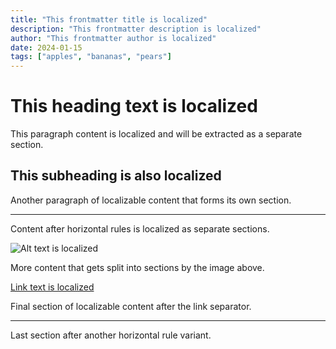 ```yaml
---
title: "This frontmatter title is localized"
description: "This frontmatter description is localized"
author: "This frontmatter author is localized"
date: 2024-01-15
tags: ["apples", "bananas", "pears"]
---
```


# This heading text is localized

This paragraph content is localized and will be extracted as a separate section.

## This subheading is also localized

Another paragraph of localizable content that forms its own section.

---

Content after horizontal rules is localized as separate sections.

![Alt text is localized](image.jpg)

More content that gets split into sections by the image above.

[Link text is localized](https://example.com)

Final section of localizable content after the link separator.

***

Last section after another horizontal rule variant.